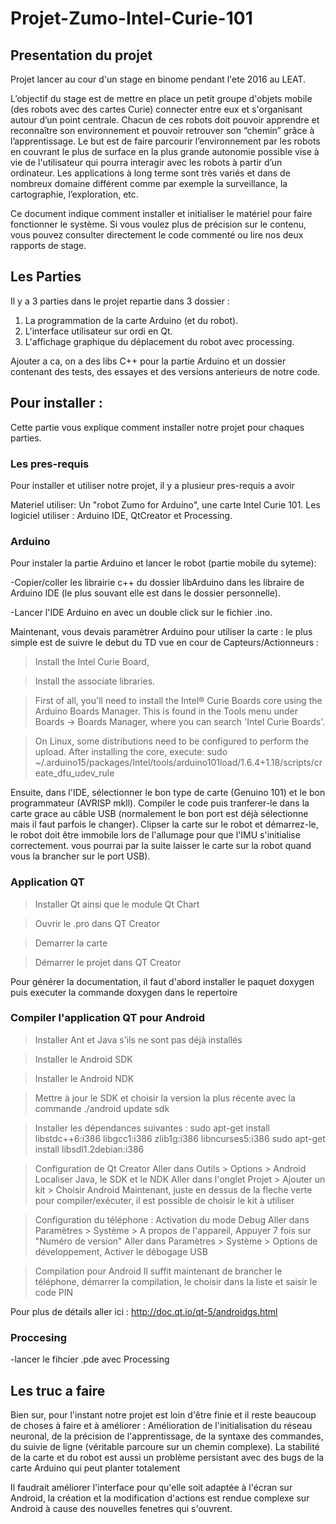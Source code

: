 # Projet-Zumo-Intel-Curie-101

## Presentation du projet

Projet lancer au cour d'un stage en binome pendant l'ete 2016 au LEAT.

L’objectif du stage est de mettre en place un petit groupe d'objets mobile (des robots avec des cartes Curie) connecter entre eux et s'organisant autour d’un point centrale. Chacun de ces robots doit pouvoir apprendre et reconnaître son environnement et pouvoir retrouver son “chemin” grâce à l’apprentissage. Le but est de faire parcourir l’environnement par les robots en couvrant le plus de surface en la plus grande autonomie possible vise à vie de l'utilisateur qui pourra interagir avec les robots à partir d’un ordinateur.
Les applications à long terme sont très variés et dans de nombreux domaine différent  comme par exemple la surveillance, la cartographie, l’exploration, etc. 

Ce document indique comment installer et initialiser le matériel pour faire fonctionner le système. Si vous voulez plus de précision sur le contenu, vous pouvez consulter directement le code commenté ou lire nos deux rapports de stage.

## Les Parties

Il y a 3 parties dans le projet repartie dans 3 dossier :

1. La programmation de la carte Arduino (et du robot).
2. L'interface utilisateur sur ordi en Qt.
3. L'affichage graphique du déplacement du robot avec processing.

Ajouter a ca, on a des libs C++ pour la partie Arduino et un dossier contenant des tests, des essayes et des versions anterieurs de notre code.

## Pour installer : 

Cette partie vous explique comment installer notre projet pour chaques parties.

### Les pres-requis

Pour installer et utiliser notre projet, il y a plusieur pres-requis a avoir

Materiel utiliser: Un "robot Zumo for Arduino", une carte Intel Curie 101.
Les logiciel utiliser : Arduino IDE, QtCreator et Processing.
 
 
### Arduino

Pour instaler la partie Arduino et lancer le robot (partie mobile du syteme):

-Copier/coller les librairie c++ du dossier libArduino dans les libraire de Arduino IDE (le plus souvant elle est dans le dossier personnelle).

-Lancer l'IDE Arduino en avec un double click sur le fichier .ino. 


Maintenant, vous devais paramètrer Arduino pour utiliser la carte : le plus simple est de suivre le debut du TD vue en cour de Capteurs/Actionneurs : 

> Install the Intel Curie Board,

> Install the associate libraries.

> First of all, you'll need to install the Intel® Curie Boards core using the Arduino Boards Manager.
> This is found in the Tools menu under Boards -> Boards Manager, where you can search 'Intel Curie
> Boards'.

> On Linux, some distributions need to be configured to perform the upload. After installing the core,
> execute:
> sudo ~/.arduino15/packages/Intel/tools/arduino101load/1.6.4+1.18/scripts/create_dfu_udev_rule

Ensuite, dans l'IDE, sélectionner le bon type de carte (Genuino 101) et le bon programmateur (AVRISP mkll). Compiler le code puis tranferer-le dans la carte grace au câble USB (normalement le bon port est déjà sélectionne mais il faut parfois le changer). Clipser la carte sur le robot et démarrez-le, le robot doit être immobile lors de l'allumage pour que l'IMU s'initialise correctement. vous pourrai par la suite laisser le carte sur la robot quand vous la brancher sur le port USB).

### Application QT

> Installer Qt ainsi que le module Qt Chart

> Ouvrir le .pro dans QT Creator

> Demarrer la carte 

> Démarrer le projet dans QT Creator

Pour générer la documentation, il faut d'abord installer le paquet doxygen puis executer la commande doxygen dans le repertoire

### Compiler l'application QT pour Android

> Installer Ant et Java s'ils ne sont pas déjà installés

> Installer le Android SDK

> Installer le Android NDK

> Mettre à jour le SDK et choisir la version la plus récente avec la commande
./android update sdk

> Installer les dépendances suivantes : 
sudo apt-get install libstdc++6:i386 libgcc1:i386 zlib1g:i386 libncurses5:i386
sudo apt-get install libsdl1.2debian:i386

> Configuration de Qt Creator 
Aller dans Outils > Options > Android
Localiser Java, le SDK et le NDK
Aller dans l'onglet Projet > Ajouter un kit > Choisir Android
Maintenant, juste en dessus de la fleche verte pour compiler/exécuter, il est possible de choisir le kit à utiliser

> Configuration du téléphone : Activation du mode Debug
Aller dans Paramètres > Système > A propos de l'appareil, Appuyer 7 fois sur "Numéro de version"
Aller dans Paramètres > Système > Options de développement, Activer le débogage USB

> Compilation pour Android
Il suffit maintenant de brancher le téléphone, démarrer la compilation, le choisir dans la liste et saisir le code PIN

Pour plus de détails aller ici : http://doc.qt.io/qt-5/androidgs.html

### Proccesing

-lancer le fihcier .pde avec Processing

## Les truc a faire

Bien sur, pour l'instant notre projet est loin d'être finie et il reste beaucoup de choses à faire et à améliorer : Amélioration de l'initialisation du réseau neuronal, de la précision de l'apprentissage, de la syntaxe des commandes, du suivie de ligne (véritable parcoure sur un chemin complexe).
La stabilité de la carte et du robot est aussi un problème persistant avec des bugs de la carte Arduino qui peut planter totalement

Il faudrait améliorer l'interface pour qu'elle soit adaptée à l'écran sur Android, la création et la modification d'actions est rendue complexe sur Android à cause des nouvelles fenetres qui s'ouvrent.
